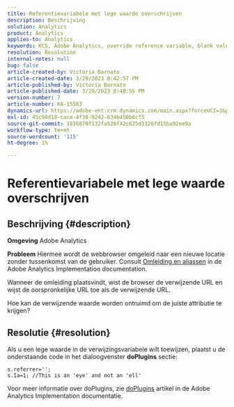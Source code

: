 ```yaml
---
title: Referentievariabele met lege waarde overschrijven
description: Beschrijving
solution: Analytics
product: Analytics
applies-to: Analytics
keywords: KCS, Adobe Analytics, override reference variable, blank value
resolution: Resolution
internal-notes: null
bug: false
article-created-by: Victoria Barnato
article-created-date: 3/29/2023 8:42:57 PM
article-published-by: Victoria Barnato
article-published-date: 3/29/2023 8:48:55 PM
version-number: 7
article-number: KA-15583
dynamics-url: https://adobe-ent.crm.dynamics.com/main.aspx?forceUCI=1&pagetype=entityrecord&etn=knowledgearticle&id=60f6c843-72ce-ed11-b597-6045bd006268
exl-id: 45c98d10-cace-4f30-9242-634b450b8cf5
source-git-commit: 1836870f132fa526f42c635d3326fd15ba92ee9a
workflow-type: tm+mt
source-wordcount: '115'
ht-degree: 1%

---
```


# Referentievariabele met lege waarde overschrijven

## Beschrijving {#description}


<b>Omgeving</b>
Adobe Analytics

<b>Probleem</b>
Hiermee wordt de webbrowser omgeleid naar een nieuwe locatie zonder tussenkomst van de gebruiker. Consult [Omleiding en aliassen](https://experienceleague.adobe.com/docs/analytics/technotes/redirects.html) in de Adobe Analytics Implementation documentation.

Wanneer de omleiding plaatsvindt, wist de browser de verwijzende URL en wijst de oorspronkelijke URL toe als de verwijzende URL.

Hoe kan de verwijzende waarde worden ontruimd om de juiste attributie te krijgen?


## Resolutie {#resolution}


Als u een lege waarde in de verwijzingsvariabele wilt toewijzen, plaatst u de onderstaande code in het dialoogvenster <b>doPlugins</b> sectie:


```
s.referrer='';
s.Ia=1; //This is an 'eye' and not an 'ell'
```


Voor meer informatie over doPlugins, zie [doPlugins](https://experienceleague.adobe.com/docs/analytics/implementation/vars/functions/doplugins.html) artikel in de Adobe Analytics Implementation documentatie.
